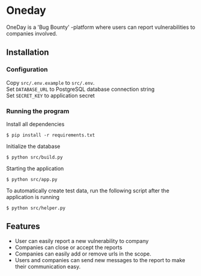 # Oneday
OneDay is a 'Bug Bounty' -platform where users can report vulnerabilities to companies involved.


## Installation

### Configuration
Copy `src/.env.example` to `src/.env`.<br>
Set `DATABASE_URL` to PostgreSQL database connection string<br>
Set `SECRET_KEY` to application secret

### Running the program
Install all dependencies
```
$ pip install -r requirements.txt
```

Initialize the database
```
$ python src/build.py
```

Starting the application
```
$ python src/app.py
```

To automatically create test data, run the following script after the application is running
```
$ python src/helper.py
```
## Features
* User can easily report a new vulnerability to company
* Companies can close or accept the reports
* Companies can easily add or remove urls in the scope. 
* Users and companies can send new messages to the report to make their communication easy.
